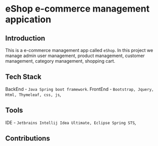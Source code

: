 # eShop e-commerce management appication

## Introduction
This is a e-commerce management app called ```eShop```.
In this project we manage admin user management, product management, customer management, category management, shopping cart.

## Tech Stack 
BackEnd - ```Java Spring boot framework```.
FrontEnd - ```Bootstrap, Jquery, Html, Thymeleaf, css, js```, 

## Tools 
IDE - ```Jetbrains Intellij Idea Ultimate, Eclipse Spring STS```,

## Contributions
